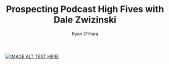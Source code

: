 ﻿---
layout: blog
title: Prospecting Podcast High Fives with Dale Zwizinski
description: A few years back, I first met Dale when he was working at a competitor of ours, Kitedesk. I loved the content and posts that Dale made so I asked him to be on our podcast. Now working at Oracle, Dale I deep dove into what makes a good prospecting, and how it differs with big vs. small companies, a place Dale has deep experience with.
coverImage: /img/dale-zwizinski.png
publishDate: Feb 1, 2018

author: Ryan O'Hara
authorProfile:  Ryan O'Hara has been an early employee at several startups helping them with marketing and prospecting tactics, including Dyn who was acquired by Oracle for $600+ million in 2016. He's had prospecting campaigns featured in Fortune, Mashable, and TheNextWeb. Ryan specializes in branding, business development, prospecting, and coaching people on how to make good digital first impressions. He also mentors two accelerators, The Iron Yard and The Alpha Loft, and hosts The Prospecting Podcast.
authorImage: /img/Ryan-OHara-Headshot.png
---


[![IMAGE ALT TEXT HERE](/img/highFivesWithDale.png)](https://w.soundcloud.com/player/?visual=true&amp;url=https%3A%2F%2Fapi.soundcloud.com%2Ftracks%2F393017778&amp;show_artwork=true&amp;maxwidth=1080&amp;maxheight=1000
)	

